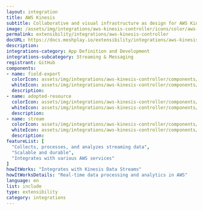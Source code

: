 ```yaml
---
layout: integration
title: AWS Kinesis
subtitle: Collaborative and visual infrastructure as design for AWS Kinesis
image: /assets/img/integrations/aws-kinesis-controller/icons/color/aws-kinesis-controller-color.svg
permalink: extensibility/integrations/aws-kinesis-controller
docURL: https://docs.meshplay.io/extensibility/integrations/aws-kinesis-controller
description: 
integrations-category: App Definition and Development
integrations-subcategory: Streaming & Messaging
registrant: GitHub
components: 
- name: field-export
  colorIcon: assets/img/integrations/aws-kinesis-controller/components/field-export/icons/color/field-export-color.svg
  whiteIcon: assets/img/integrations/aws-kinesis-controller/components/field-export/icons/white/field-export-white.svg
  description: 
- name: adopted-resource
  colorIcon: assets/img/integrations/aws-kinesis-controller/components/adopted-resource/icons/color/adopted-resource-color.svg
  whiteIcon: assets/img/integrations/aws-kinesis-controller/components/adopted-resource/icons/white/adopted-resource-white.svg
  description: 
- name: stream
  colorIcon: assets/img/integrations/aws-kinesis-controller/components/stream/icons/color/stream-color.svg
  whiteIcon: assets/img/integrations/aws-kinesis-controller/components/stream/icons/white/stream-white.svg
  description: 
featureList: [
  "Collects, processes, and analyzes streaming data",
  "Scalable and durable",
  "Integrates with various AWS services"
]
howItWorks: "Integrates with Kinesis Data Streams"
howItWorksDetails: "Real-time data processing and analytics in AWS"
language: en
list: include
type: extensibility
category: integrations
---
```

